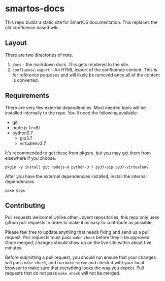 # smartos-docs

This repo builds a static site for SmartOS documentation. This replaces the
old confluence based wiki.

## Layout

There are two directories of note.

1. `docs` - the markdown docs. This gets rendered to the site.
2. `confluence-export` - An HTML export of the confluence content. This is
    for reference purposes and will likely be removed once all of the
    content is converted.

## Requirements

There are very few external dependencies. Most needed tools will be installed
internally to the repo. You'll need the following available:

* git
* node.js (>=8)
* python3.7
  * pip3.7
  * virtualenv3.7

It's recommended to get these from [pkgsrc](https://pkgsrc.smartos.org), but
you may get them from elsewhere if you choose.

    pkgin -y install git nodejs-8 python-3.7 py37-pip py37-virtualenv

After you have the external dependencies installed, install the internal
dependencies

    make deps

## Contributing

Pull requests welcome! Unlike other Joyent repositories, this repo only uses
github pull requests in order to make it as easy to contribute as possible.

Please feel free to update anything that needs fixing and send us a pull
request. Pull requests must pass `make check` before they'll be approved.
Once merged, changes should show up on the live site within about five minutes.

Before submitting a pull request, you should run ensure that your changes will
pass `make check`, and run `make serve` and check it with your local browser
to make sure that everything looks the way you expect. Pull requests that do
not pass `make check` will not be merged.
